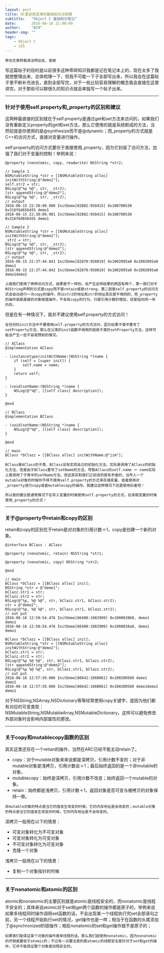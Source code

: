 ```yaml
---
layout: post
title: OC里容易混淆的基础知识点梳理
subtitle:   "Object C 基础知识笔记"
date:       2016-06-16 21:00:00
author:     "BCM"
header-img: ""
tags:
    - Object C
    - iOS
---
```


`原创文章转载请注明出处，谢谢`

写这篇帖子的目的是以前很多这种零碎知识我都是记在笔记本上的，现在太多了我就想整理出来，总体梳理一下，但我不可能一下子全部写出来，所以我会在这篇帖子里不断补充进去，直到全部写完，对于一些比较容易理解的概念我会直接在这里讲完，对于那些可以聊很久的知识点就会单独写一个帖子出来。

---

### 针对于使用self.property和_property的区别和建议

这两种最直接的区别就在于self.property是通过get和set方法来访问的，如果我们没有重新定义property的get和set方法，那么它使用的就是系统默成的方法，当然前提是你使用的是@synthesize而不是@dynamic；而_property的方式就是C++的访问方式，直接对变量进行操作。

self.property的访问方式要优于直接使用_property，因为它封装了访问方法，加强了我们对于变量的控制！举例来说：

```
@property (nonatomic, copy, readwrite) NSString *str2;

// Sample 1
NSMutableString *str = [[NSMutableString alloc] initWithString:@"demo1"];
self.str2 = str;
NSLog(@"%p %@", str, _str2);
[str appendString:@"demo2"];
NSLog(@"%p %@", str, _str2);
// output
2016-06-15 22:38:09.980 InitDemo[82882:958415] 0x100700530 0x316f6d656455 demo1
2016-06-15 22:38:09.981 InitDemo[82882:958415] 0x100700530 0x316f6d656455 demo1

// Sample 2
NSMutableString *str = [[NSMutableString alloc] initWithString:@"demo1"];
_str2 = str;
NSLog(@"%p %@", str, _str2);
[str appendString:@"demo2"];
NSLog(@"%p %@", str, _str2);
// output
2016-06-15 22:37:44.841 InitDemo[82870:958019] 0x1002095a0 0x1002095a0 demo1
2016-06-15 22:37:44.842 InitDemo[82870:958019] 0x1002095a0 0x1002095a0 demo1demo2

```
`上面我们使用了两种访问方式，结果是不一样的。会产生这样结果的原因有两个，第一我们对于NSString声明的方式是copy而不是retain或是strong，第二就是self.property的访问方式会自动进行一次copy的操作，所以str2的地址和str的地址其实是不相同的，而_property的操作就是直接的对象赋值操作，不会有copy的行为，只是引用计数的增加，还是指向同一块内存。`

但是在有一种情况下，我并不建议使用self.property的方式访问！

`在任何的init方法中不要使用self.property的方式访问，因为如果子类中重写了setProperty方法，那么在父类的init函数中调用的就是子类的setProperty方法，这样可能会产生一些不容易预知的情况。`

```
// AClass
@implementation AClass

- (instancetype)initWithName:(NSString *)name {
    if (self = [super init]) {
        self.name = name;
    }
    return self;
}

- (void)setName:(NSString *)name {
    NSLog(@"%@", [[self class] description]);
}

@end

// BClass
@implementation BClass

- (void)setName:(NSString *)name {
    NSLog(@"%@", [[self class] description]);
}

@end

// main
BClass *bClazz = [[BClass alloc] initWithName:@"jim"];

```
`BClass是AClass的子类，BClass没有实现自己的初始化方法，实际是调用了AClass的初始化方法，但是由于BClass重写了setName的方法，导致AClass的self.name ＝ name实际上是调用了子类中的setName方法。但这其实和我们之前说的是有矛盾的，当传入一个mutable对象的时候你不得不使用self.property的方式来存储变量，或者使用对_property进行copy或者mutablecopy的操作。我建议这种情况下还是使用后者吧！`

`所以我的建议是通常情况下在写入变量的时候使用self.property的方式，在读取变量的时候使用_property的方式！`

---

### 关于@property中retain和copy的区别

retain和copy的区别在于retain是对对象的引用计数＋1，copy是创建一个新的对象。

```
@interface BClass : AClass

@property (nonatomic, retain) NSString *str1;

@property (nonatomic, copy) NSString *str2;

@end

// main
BClass *bClazz = [[BClass alloc] init];
NSString *str = @"demo1";
bClazz.str1 = str;
bClazz.str2 = str;
NSLog(@"%p, %@ %@", str, bClazz.str1, bClazz.str2);
str = @"demo2";
NSLog(@"%p, %@ %@", str, bClazz.str1, bClazz.str2);
// out put
2016-06-16 12:50:54.476 InitDemo[86490:1082909] 0x100002068, demo1 demo1
2016-06-16 12:50:54.476 InitDemo[86490:1082909] 0x1000020a8, demo1 demo1

BClass *bClazz = [[BClass alloc] init];
NSMutableString *str = [[NSMutableString alloc] initWithString:@"demo1"];
bClazz.str1 = str;
bClazz.str2 = str;
NSLog(@"%p %@ %@", str, bClazz.str1, bClazz.str2);
[str appendString:@"demo2"];
NSLog(@"%p %@ %@", str, bClazz.str1, bClazz.str2);
// out put
2016-06-16 12:57:59.606 InitDemo[86642:1088061] 0x100200560 demo1 demo1
2016-06-16 12:57:59.606 InitDemo[86642:1088061] 0x100200560 demo1demo2 demo1

```
对于NSString,NSArray,NSDictionary等等经常使用copy关键字，是因为他们都有对应的可变类型：NSMutableString,NSMutableArray,NSMutableDictionary，这样可以避免修改外部对象时会影响内部属性的更改。

---

### 关于copy和mutablecopy函数的区别

其实这里还存在一个retian的操作，当然在ARC已经不能主动retain了。

* copy：对于mutable对象来来说都是深拷贝，引用计数不变的；对于非mutable对象是浅拷贝，引用计数会＋1；最后始终返回的是一个非mutable的对象。
* mutablecopy：始终是深拷贝，引用计数不改变；始终返回一个mutable的对象。
* retain：始终都是浅拷贝，引用计数＋1，返回对象是否可变与被拷贝的对象保持一致。

`非mutable对象的特点是当它的值发生改变的时候，它的内存地址是会改变的；mutable对象的特点是当它的值发生改变的时候，它的内存地址是不会改变的。`

深拷贝一般用在以下的情景：

* 可变对象转化为不可变对象
* 可变对象转化为可变对象
* 不可变对象转化为可变对象
* 克隆一个对象

浅拷贝一般用在以下的情景：

* 复制一个对象指针的时候

---

### 关于nonatomic和atomic的区别

atomic和nonatomic的主要区别就是atomic是线程安全的，而nonatomic是线程不安全的；具体来说atomic对于set和get两个函数的操作都是原子的，举例来说如果多线程同时操作调用set函数的话，不会出现某一个线程执行完set全部语句之前，另一个线程开始执行set的情况，get操作也是一样；相当于在函数的头尾添加了@synchronized的锁操作；相反nonatomic的set和get操作就不是原子的；

`如果我们能保证某个对象的操作是单线程的话，那么我们就使用nonatomic，因为nonatomic的开销是要低于atomic的；不过有一点要注意的是atomic的线程安全是针对于set和get的操作，它并不能保证整个对象是线程安全的。`